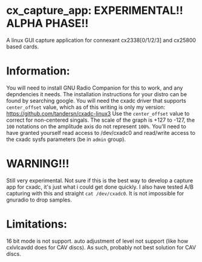 # cx_capture_app:  EXPERIMENTAL!! ALPHA PHASE!!
A linux GUI capture application for connexant cx2338[0/1/2/3] and cx25800 based cards.

# Information:

  You will need to install GNU Radio Companion for this to work, and any depndencies it needs. The installation instructions for your distro can be found by searching google.
  You will need the cxadc driver that supports `center_offset` value, which as of this writing is only my version: https://github.com/tandersn/cxadc-linux3
  Use the `center_offset` value to correct for non-centered singals.
  The scale of the graph is +127 to -127, the `100` notations on the amplitude axis do not represent `100%`.
  You'll need to have granted yourself read access to /dev/cxadc0 and read/write access to the cxadc sysfs parameters (be in `admin` group).


# WARNING!!! 
  Still very experimental. Not sure if this is the best way to develop a capture app for cxadc, it's just what i could get done quickly. I also have tested A/B capturing with this and straight `cat /dev/cxadc0`.  It is not impossible for gnuradio to drop samples. 

# Limitations:
  16 bit mode is not support.
  auto adjustment of level not support (like how cxlvlcavdd does for CAV discs). As such, probably not best solution for CAV discs.


 
